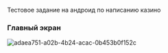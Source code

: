 Тестовое задание на андроид по написанию казино
### Главный экран
![adaea751-a02b-4b24-acac-0b453b0f152c](https://github.com/user-attachments/assets/c9765ff4-0e7c-43e6-98a4-9587d3ae9b8b)
